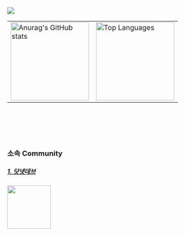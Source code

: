<a href="https://hits.seeyoufarm.com">
    <img src="https://hits.seeyoufarm.com/api/count/incr/badge.svg?url=https%3A%2F%2Fgithub.com%2Fhigun295%2Fhit-counter&count_bg=%230073FF&title_bg=%239C6129&icon=creativecommons.svg&icon_color=%23E7E7E7&title=hits&edge_flat=false"/>
</a>

<table>
    <tr>
        <td>
            <img src="https://github-readme-stats.vercel.app/api?username=higun295&show_icons=true&theme=dracula" alt="Anurag's GitHub stats" 
                 height="180">
        </td>
        <td>
            <a href="https://github.com/higun295/github-readme-stats">
                <img src="https://github-readme-stats.vercel.app/api/top-langs/?username=higun295&layout=compact" alt="Top Languages"
                     height="180">
            </a>
        </td>
    </tr>
</table>

</br>


<!--
<table>
    <tr>
        <td>
            <img src="http://mazassumnida.wtf/api/v2/generate_badge?boj=higun295"
                 height="180">
        </td>
        <td>
            <img src="http://mazandi.herokuapp.com/api?handle=higun295&theme=warm"
                 height="180"/>
        </td>
    </tr>
</table>
-->

</br></br>

<h3>소속 Community</h3>
<h5>
    <a href="https://forum.dotnetdev.kr/">
        1. 닷넷데브
    </a>
</h5>
<a href="https://forum.dotnetdev.kr/u/comavler/summary">
    <img src="https://profile.dotnetdev-badge.kr/api/v1/badge/medium?id=comavler&theme=Dotnet" height="100"/>
</a>


<!--
[![Solved.ac 프로필](http://mazassumnida.wtf/api/v2/generate_badge?boj=higun295)](https://solved.ac/higun295)
![Solved.ac 프로필](http://mazassumnida.wtf/api/v2/generate_badge?boj=higun295)

![mazandi profile](http://mazandi.herokuapp.com/api?handle={handle}&theme=warm)
<img src="http://mazandi.herokuapp.com/api?handle={handle}&theme=warm"/>
-->
